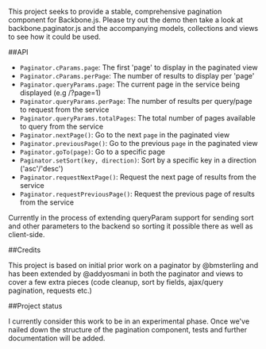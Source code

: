 This project seeks to provide a stable, comprehensive pagination component for Backbone.js. Please try out the demo then take a look at backbone.paginator.js and the accompanying models, collections and views to see how it could be used.

##API

* ```Paginator.cParams.page```: The first 'page' to display in the paginated view
* ```Paginator.cParams.perPage```: The number of results to display per 'page' 
* ```Paginator.queryParams.page```: The current page in the service being displayed (e.g /?page=1)
* ```Paginator.queryParams.perPage```: The number of results per query/page to request from the service
* ```Paginator.queryParams.totalPages```: The total number of pages available to query from the service
* ```Paginator.nextPage()```: Go to the next `page` in the paginated view
* ```Paginator.previousPage()```: Go to the previous `page` in the paginated view
* ```Paginator.goTo(page)```: Go to a specific page
* ```Paginator.setSort(key, direction)```: Sort by a specific key in a direction ('asc'/'desc')
* ```Paginator.requestNextPage()```: Request the next page of results from the service
* ```Paginator.requestPreviousPage()```: Request the previous page of results from the service

Currently in the process of extending queryParam support for sending sort and other parameters to the backend so sorting it possible there as well as client-side.

##Credits

This project is based on initial prior work on a paginator by @bmsterling and has been extended by @addyosmani in both the paginator and views to cover a few extra pieces (code cleanup, sort by fields, ajax/query pagination, requests etc.)

##Project status

I currently consider this work to be in an experimental phase. Once we've nailed down the structure of the pagination component, tests and further documentation will be added.